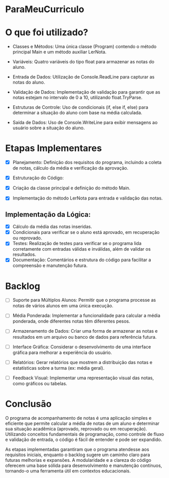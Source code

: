 # ParaMeuCurriculo

# O que foi utilizado?

- Classes e Métodos: Uma única classe (Program) contendo o método principal Main e um método auxiliar LerNota.

- Variáveis: Quatro variáveis do tipo float para armazenar as notas do aluno.

- Entrada de Dados: Utilização de Console.ReadLine para capturar as notas do aluno.

- Validação de Dados: Implementação de validação para garantir que as notas estejam no intervalo de 0 a 10, utilizando float.TryParse.

- Estruturas de Controle: Uso de condicionais (if, else if, else) para determinar a situação do aluno com base na média calculada.

- Saída de Dados: Uso de Console.WriteLine para exibir mensagens ao usuário sobre a situação do aluno.

# Etapas Implementares

- [x] Planejamento: Definição dos requisitos do programa, incluindo a coleta de notas, cálculo da média e verificação da aprovação.

- [x] Estruturação do Código:

- [x] Criação da classe principal e definição do método Main.

- [x] Implementação do método LerNota para entrada e validação das notas.

## Implementação da Lógica:

- [x] Cálculo da média das notas inseridas.
- [x] Condicionais para verificar se o aluno está aprovado, em recuperação ou reprovado.
- [x] Testes: Realização de testes para verificar se o programa lida corretamente com entradas válidas e inválidas, além de validar os resultados.
- [x] Documentação: Comentários e estrutura do código para facilitar a compreensão e manutenção futura.

# Backlog

- [ ] Suporte para Múltiplos Alunos: Permitir que o programa processe as notas de vários alunos em uma única execução.

- [ ] Média Ponderada: Implementar a funcionalidade para calcular a média ponderada, onde diferentes notas têm diferentes pesos.

- [ ] Armazenamento de Dados: Criar uma forma de armazenar as notas e resultados em um arquivo ou banco de dados para referência futura.

- [ ] Interface Gráfica: Considerar o desenvolvimento de uma interface gráfica para melhorar a experiência do usuário.

- [ ] Relatórios: Gerar relatórios que mostrem a distribuição das notas e estatísticas sobre a turma (ex: média geral).

- [ ] Feedback Visual: Implementar uma representação visual das notas, como gráficos ou tabelas.

# Conclusão
O programa de acompanhamento de notas é uma aplicação simples e eficiente que permite calcular a média de notas de um aluno e determinar sua situação acadêmica (aprovado, reprovado ou em recuperação). Utilizando conceitos fundamentais de programação, como controle de fluxo e validação de entrada, o código é fácil de entender e pode ser expandido.

As etapas implementadas garantiram que o programa atendesse aos requisitos iniciais, enquanto o backlog sugere um caminho claro para futuras melhorias e expansões. A modularidade e a clareza do código oferecem uma base sólida para desenvolvimento e manutenção contínuos, tornando-o uma ferramenta útil em contextos educacionais.